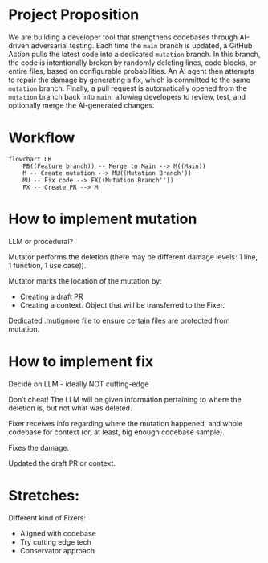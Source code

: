 # Project Proposition

We are building a developer tool that strengthens codebases through AI-driven adversarial testing. Each time the `main` branch is updated, a GitHub Action pulls the latest code into a dedicated `mutation` branch. In this branch, the code is intentionally broken by randomly deleting lines, code blocks, or entire files, based on configurable probabilities. An AI agent then attempts to repair the damage by generating a fix, which is committed to the same `mutation` branch. Finally, a pull request is automatically opened from the `mutation` branch back into `main`, allowing developers to review, test, and optionally merge the AI-generated changes.

# Workflow

```mermaid
flowchart LR
    FB((Feature branch)) -- Merge to Main --> M((Main))
    M -- Create mutation --> MU((Mutation Branch'))
    MU -- Fix code --> FX((Mutation Branch''))
    FX -- Create PR --> M

```

# How to implement mutation

LLM or procedural?

Mutator performs the deletion (there may be different damage levels: 1 line, 1 function, 1 use case)).

Mutator marks the location of the mutation by:

- Creating a draft PR
- Creating a context. Object that will be transferred to the Fixer.

Dedicated .mutignore file to ensure certain files are protected from mutation.

# How to implement fix

Decide on LLM - ideally NOT cutting-edge

Don’t cheat! The LLM will be given information pertaining to where the deletion is, but not what was deleted.

Fixer receives info regarding where the mutation happened, and whole codebase for context (or, at least, big enough codebase sample).

Fixes the damage.

Updated the draft PR or context.

# Stretches:

Different kind of Fixers:

- Aligned with codebase
- Try cutting edge tech
- Conservator approach
